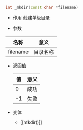```cpp
int _mkdir(const char *filename)
```
- 作用
创建单级目录

- 参数

| 名称 | 意义 |
| ---- | ---- |
| filename | 目录名称 |

- 返回值

  | 值 | 意义 |
  | ------ | ---- |
  | 0      | 成功 |
  | -1     | 失败 |



- 变体
  - [[mkdir()]]
